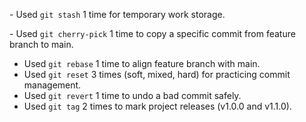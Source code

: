 \- Used `git stash` 1 time for temporary work storage.

\- Used `git cherry-pick` 1 time to copy a specific commit from feature branch to main.

- Used `git rebase` 1 time to align feature branch with main.
- Used `git reset` 3 times (soft, mixed, hard) for practicing commit management.
- Used `git revert` 1 time to undo a bad commit safely.
- Used `git tag` 2 times to mark project releases (v1.0.0 and v1.1.0).
